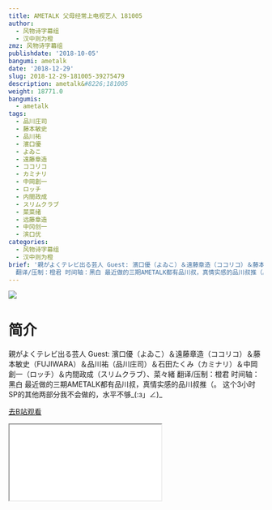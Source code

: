 ```yaml
---
title: AMETALK 父母经常上电视艺人 181005
author:
  - 风物诗字幕组
  - 汉中则为橙
zmz: 风物诗字幕组
publishdate: '2018-10-05'
bangumi: ametalk
date: '2018-12-29'
slug: 2018-12-29-181005-39275479
description: ametalk&#8226;181005
weight: 18771.0
bangumis:
  - ametalk
tags:
  - 品川庄司
  - 藤本敏史
  - 品川祐
  - 濱口優
  - よゐこ
  - 遠藤章造
  - ココリコ
  - カミナリ
  - 中岡創一
  - ロッチ
  - 内間政成
  - スリムクラブ
  - 菜菜绪
  - 远藤章造
  - 中冈创一
  - 滨口优
categories:
  - 风物诗字幕组
  - 汉中则为橙
brief: '親がよくテレビ出る芸人 Guest: 濱口優（よゐこ）＆遠藤章造（ココリコ）＆藤本敏史（FUJIWARA）＆品川祐（品川庄司）＆石田たくみ（カミナリ）＆中岡創一（ロッチ）＆内間政成（スリムクラブ）、菜々緒
  翻译/压制：橙君 时间轴：黑白 最近做的三期AMETALK都有品川叔，真情实感的品川叔推（。 这个3小时SP的其他两部分我不会做的，水平不够_(:з」∠)_'
---
```

![](https://i.imgur.com/LIBomLq.jpg)
# 简介  
親がよくテレビ出る芸人
Guest: 濱口優（よゐこ）＆遠藤章造（ココリコ）＆藤本敏史（FUJIWARA）＆品川祐（品川庄司）＆石田たくみ（カミナリ）＆中岡創一（ロッチ）＆内間政成（スリムクラブ）、菜々緒
翻译/压制：橙君 时间轴：黑白
最近做的三期AMETALK都有品川叔，真情实感的品川叔推（。
这个3小时SP的其他两部分我不会做的，水平不够_(:з」∠)_  

[去B站观看](https://www.bilibili.com/video/av39275479/)
<div class ="resp-container"><iframe class="testiframe" src="//player.bilibili.com/player.html?aid=39275479"", scrolling="no", allowfullscreen="true" > </iframe></div> 
